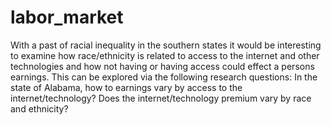 # labor_market
With a past of racial inequality in the southern states it would be interesting to examine how race/ethnicity is related to access to the internet and other technologies and how not having or having access could effect a persons earnings. This can be explored via the following research questions:  In the state of Alabama, how to earnings vary by access to the internet/technology?  Does the internet/technology premium vary by race and ethnicity?
